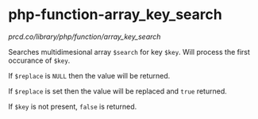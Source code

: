 # php-function-array_key_search

_prcd.co/library/php/function/array_key_search_

Searches multidimesional array `$search` for key `$key`. Will process the first occurance of `$key`.

If `$replace` is `NULL` then the value will be returned.

If `$replace` is set then the value will be replaced and `true` returned.

If `$key` is not present, `false` is returned.
